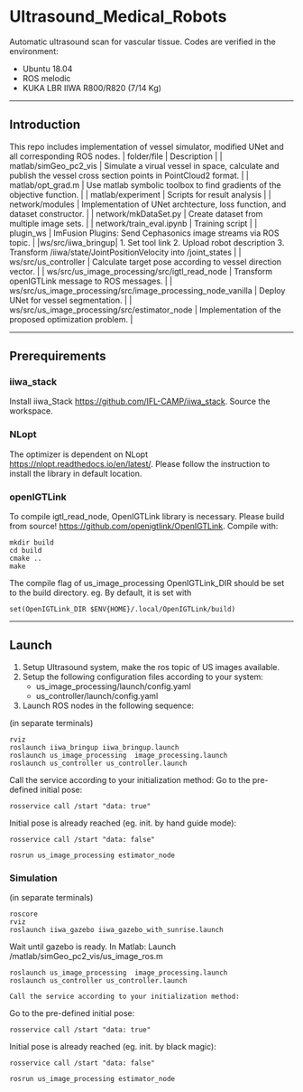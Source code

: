 # Ultrasound_Medical_Robots
Automatic ultrasound scan for vascular tissue.
Codes are verified in the environment:
* Ubuntu 18.04
* ROS melodic
* KUKA LBR IIWA R800/R820 (7/14 Kg)
---
## Introduction
This repo includes implementation of vessel simulator, modified UNet and all corresponding ROS nodes.
| folder/file | Description |
| matlab/simGeo_pc2_vis | Simulate a virual vessel in space, calculate and publish the vessel cross section points in PointCloud2 format. |
| matlab/opt_grad.m | Use matlab symbolic toolbox to find gradients of the objective function. |
| matlab/experiment | Scripts for result analysis |
| network/modules | Implementation of UNet archtecture, loss function, and dataset constructor. |
| network/mkDataSet.py | Create dataset from multiple image sets. |
| network/train_eval.ipynb | Training script |
| plugin_ws | ImFusion Plugins: Send Cephasonics image streams via ROS topic. |
|ws/src/iiwa_bringup| 1. Set tool link 2. Upload robot description 3. Transform /iiwa/state/JointPositionVelocity into /joint_states |
| ws/src/us_controller | Calculate target pose according to vessel direction vector. |
| ws/src/us_image_processing/src/igtl_read_node | Transform openIGTLink message to ROS messages. |
| ws/src/us_image_processing/src/image_processing_node_vanilla | Deploy UNet for vessel segmentation. |
| ws/src/us_image_processing/src/estimator_node | Implementation of the proposed optimization problem. |

---
## Prerequirements 

### iiwa_stack
Install iiwa_Stack https://github.com/IFL-CAMP/iiwa_stack. Source the workspace.

### NLopt
The optimizer is dependent on NLopt https://nlopt.readthedocs.io/en/latest/. Please follow the instruction to install the library in default location.

### openIGTLink
To compile igtl_read_node, OpenIGTLink library is necessary. Please build from source! https://github.com/openigtlink/OpenIGTLink.
Compile with:

    mkdir build
    cd build
    cmake ..
    make

The compile flag of us_image_processing OpenIGTLink_DIR should be set to the build directory. eg. By default, it is set with 

    set(OpenIGTLink_DIR $ENV{HOME}/.local/OpenIGTLink/build)

---
## Launch 
1. Setup Ultrasound system, make the ros topic of US images available.
2. Setup the following configuration files according to your system:
    - us_image_processing/launch/config.yaml
    - us_controller/launch/config.yaml
3. Launch ROS nodes in the following sequence:

(in separate terminals)

    rviz
    roslaunch iiwa_bringup iiwa_bringup.launch
    roslaunch us_image_processing  image_processing.launch
    roslaunch us_controller us_controller.launch

Call the service according to your initialization method:
Go to the pre-defined initial pose:
    
    rosservice call /start "data: true"

Initial pose is already reached (eg. init. by hand guide mode): 

    rosservice call /start "data: false"

    rosrun us_image_processing estimator_node

### Simulation
(in separate terminals)
    
    roscore
    rviz
    roslaunch iiwa_gazebo iiwa_gazebo_with_sunrise.launch

Wait until gazebo is ready.
In Matlab: Launch /matlab/simGeo_pc2_vis/us_image_ros.m

    roslaunch us_image_processing  image_processing.launch
    roslaunch us_controller us_controller.launch

    Call the service according to your initialization method:
Go to the pre-defined initial pose:
    
    rosservice call /start "data: true"

Initial pose is already reached (eg. init. by black magic): 

    rosservice call /start "data: false"

    rosrun us_image_processing estimator_node
